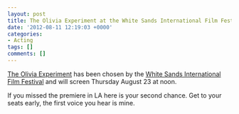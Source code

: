```yaml
---
layout: post
title: The Olivia Experiment at the White Sands International Film Festival
date: '2012-08-11 12:19:03 +0000'
categories:
- Acting
tags: []
comments: []
---
```


[The Olivia Experiment](http://www.theoliviaexperiment.com) has been chosen by
the [White Sands International Film Festival](http://www.wsiff.com) and will
screen Thursday August 23 at noon.

If you missed the premiere in LA here is your second chance. Get to your seats
early, the first voice you hear is mine.
